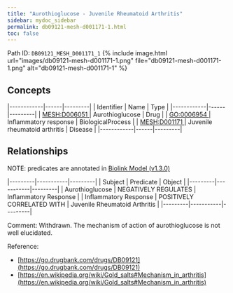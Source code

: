 ```yaml
---
title: "Aurothioglucose - Juvenile Rheumatoid Arthritis"
sidebar: mydoc_sidebar
permalink: db09121-mesh-d001171-1.html
toc: false 
---
```



Path ID: `DB09121_MESH_D001171_1`
{% include image.html url="images/db09121-mesh-d001171-1.png" file="db09121-mesh-d001171-1.png" alt="db09121-mesh-d001171-1" %}

## Concepts

|------------|------|---------|
| Identifier | Name | Type    |
|------------|------|---------|
| <a href="https://identifiers.org/MESH:D006051">MESH:D006051 </a> | Aurothioglucose | Drug |
| <a href="https://identifiers.org/GO:0006954">GO:0006954 </a> | Inflammatory response | BiologicalProcess |
| <a href="https://identifiers.org/MESH:D001171">MESH:D001171 </a> | Juvenile rheumatoid arthritis | Disease |
|------------|------|---------|

## Relationships


NOTE: predicates are annotated in <a href="https://github.com/biolink/biolink-model/releases/tag/v1.3.0">Biolink Model (v1.3.0)</a>

|---------|-----------|---------|
| Subject | Predicate | Object  |
|---------|-----------|---------|
| Aurothioglucose | NEGATIVELY REGULATES | Inflammatory Response |
| Inflammatory Response | POSITIVELY CORRELATED WITH | Juvenile Rheumatoid Arthritis |
|---------|-----------|---------|

Comment: Withdrawn. The mechanism of action of aurothioglucose is not well elucidated.

Reference: 
  - [https://go.drugbank.com/drugs/DB09121](https://go.drugbank.com/drugs/DB09121)
  - [https://en.wikipedia.org/wiki/Gold_salts#Mechanism_in_arthritis](https://en.wikipedia.org/wiki/Gold_salts#Mechanism_in_arthritis)
